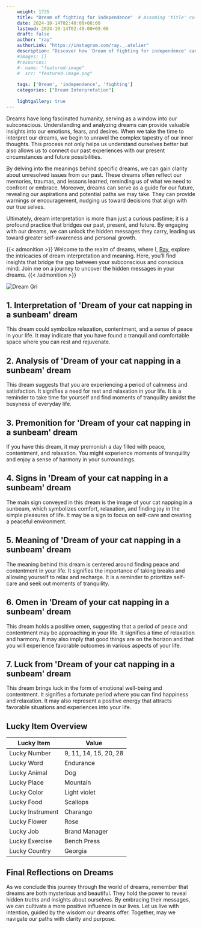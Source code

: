 ```yaml
---
    weight: 1735
    title: "Dream of fighting for independence"  # Assuming 'title' column exists
    date: 2024-10-14T02:40:00+08:00
    lastmod: 2024-10-14T02:40:00+08:00
    draft: false
    author: "ray"
    authorLink: "https://instagram.com/ray._.atelier"
    description: "Discover how 'Dream of fighting for independence' can interpret your future and uncover its significant meanings in your life."
    #images: []
    #resources:
    #- name: "featured-image"
    #  src: "featured-image.png"
    
    tags: ['Dream', 'independence', 'fighting']
    categories: ["Dream Interpretation"]
    
    lightgallery: true
---
```

    
Dreams have long fascinated humanity, serving as a window into our subconscious. Understanding and analyzing dreams can provide valuable insights into our emotions, fears, and desires. When we take the time to interpret our dreams, we begin to unravel the complex tapestry of our inner thoughts. This process not only helps us understand ourselves better but also allows us to connect our past experiences with our present circumstances and future possibilities.

By delving into the meanings behind specific dreams, we can gain clarity about unresolved issues from our past. These dreams often reflect our memories, traumas, and lessons learned, reminding us of what we need to confront or embrace. Moreover, dreams can serve as a guide for our future, revealing our aspirations and potential paths we may take. They can provide warnings or encouragement, nudging us toward decisions that align with our true selves.

Ultimately, dream interpretation is more than just a curious pastime; it is a profound practice that bridges our past, present, and future. By engaging with our dreams, we can unlock the hidden messages they carry, leading us toward greater self-awareness and personal growth.

{{< admonition >}}
Welcome to the realm of dreams, where I, [Ray](https://instagram.com/ray._.atelier), explore the intricacies of dream interpretation and meaning. Here, you’ll find insights that bridge the gap between your subconscious and conscious mind. Join me on a journey to uncover the hidden messages in your dreams.
{{< /admonition >}}

![Dream Grl](https://cdn.pixabay.com/photo/2017/11/02/03/35/gothic-2910057_1280.jpg "Dream Grl")

## 1. Interpretation of 'Dream of your cat napping in a sunbeam' dream
 This dream could symbolize relaxation, contentment, and a sense of peace in your life. It may indicate that you have found a tranquil and comfortable space where you can rest and rejuvenate.

## 2. Analysis of 'Dream of your cat napping in a sunbeam' dream
 This dream suggests that you are experiencing a period of calmness and satisfaction. It signifies a need for rest and relaxation in your life. It is a reminder to take time for yourself and find moments of tranquility amidst the busyness of everyday life.

## 3. Premonition for 'Dream of your cat napping in a sunbeam' dream
 If you have this dream, it may premonish a day filled with peace, contentment, and relaxation. You might experience moments of tranquility and enjoy a sense of harmony in your surroundings.

## 4. Signs in 'Dream of your cat napping in a sunbeam' dream
 The main sign conveyed in this dream is the image of your cat napping in a sunbeam, which symbolizes comfort, relaxation, and finding joy in the simple pleasures of life. It may be a sign to focus on self-care and creating a peaceful environment.

## 5. Meaning of 'Dream of your cat napping in a sunbeam' dream
 The meaning behind this dream is centered around finding peace and contentment in your life. It signifies the importance of taking breaks and allowing yourself to relax and recharge. It is a reminder to prioritize self-care and seek out moments of tranquility.

## 6. Omen in 'Dream of your cat napping in a sunbeam' dream
 This dream holds a positive omen, suggesting that a period of peace and contentment may be approaching in your life. It signifies a time of relaxation and harmony. It may also imply that good things are on the horizon and that you will experience favorable outcomes in various aspects of your life.

## 7. Luck from 'Dream of your cat napping in a sunbeam' dream
 This dream brings luck in the form of emotional well-being and contentment. It signifies a fortunate period where you can find happiness and relaxation. It may also represent a positive energy that attracts favorable situations and experiences into your life.

## Lucky Item Overview
| Lucky Item          | Value              |
|---------------|--------------------|
| Lucky Number        | 9, 11, 14, 15, 20, 28  |
| Lucky Word          | Endurance |
| Lucky Animal        | Dog |
| Lucky Place         | Mountain     |
| Lucky Color         | Light violet     |
| Lucky Food          | Scallops      |
| Lucky Instrument    | Charango |
| Lucky Flower        | Rose    |
| Lucky Job           | Brand Manager       |
| Lucky Exercise      | Bench Press  |
| Lucky Country       | Georgia    |


##  Final Reflections on Dreams

As we conclude this journey through the world of dreams, remember that dreams are both mysterious and beautiful. They hold the power to reveal hidden truths and insights about ourselves. By embracing their messages, we can cultivate a more positive influence in our lives. Let us live with intention, guided by the wisdom our dreams offer. Together, may we navigate our paths with clarity and purpose.
